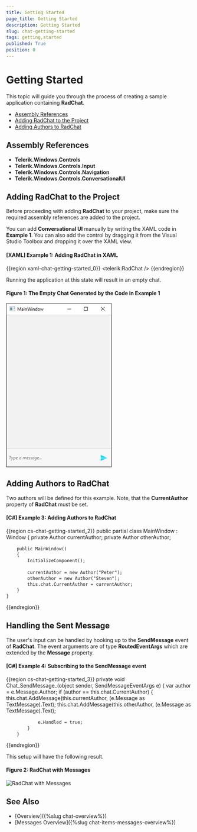 ```yaml
---
title: Getting Started
page_title: Getting Started
description: Getting Started
slug: chat-getting-started
tags: getting,started
published: True
position: 0
---
```


# Getting Started

This topic will guide you through the process of creating a sample application containing __RadChat__.

* [Assembly References](#assembly-references)
* [Adding RadChat to the Project](#adding-radchat-to-the-project)
* [Adding Authors to RadChat](#adding-authors-to-radchat)

## Assembly References

* __Telerik.Windows.Controls__
* __Telerik.Windows.Controls.Input__
* __Telerik.Windows.Controls.Navigation__
* __Telerik.Windows.Controls.ConversationalUI__

## Adding RadChat to the Project

Before proceeding with adding __RadChat__ to your project, make sure the required assembly references are added to the project. 

You can add __Conversational UI__ manually by writing the XAML code in __Example 1__. You can also add the control by dragging it from the Visual Studio Toolbox and dropping it over the XAML view.

#### __[XAML] Example 1: Adding RadChat in XAML__

{{region xaml-chat-getting-started_0}}
	<telerik:RadChat />
{{endregion}}

Running the application at this state will result in an empty chat.

#### __Figure 1: The Empty Chat Generated by the Code in Example 1__

![Empty RadChat](images/RadChat_GettingStarted_01.png)

## Adding Authors to RadChat

Two authors will be defined for this example. Note, that the __CurrentAuthor__ property of __RadChat__  must be set.

#### __[C#] Example 3: Adding Authors to RadChat__

{{region cs-chat-getting-started_2}}
	public partial class MainWindow : Window
    {
        private Author currentAuthor;
        private Author otherAuthor;

        public MainWindow()
        {
            InitializeComponent();

            currentAuthor = new Author("Peter");
            otherAuthor = new Author("Steven");
            this.chat.CurrentAuthor = currentAuthor;
        }
    }
{{endregion}}

## Handling the Sent Message

The user's input can be handled by hooking up to the __SendMessage__ event of __RadChat__. The event arguments are of type __RoutedEventArgs__ which are extended by the __Message__ property.

#### __[C#] Example 4: Subscribing to the SendMessage event__

{{region cs-chat-getting-started_3}}
	 private void Chat_SendMessage_(object sender, SendMessageEventArgs e)
        {
            var author = e.Message.Author;
            if (author == this.chat.CurrentAuthor)
            {
                this.chat.AddMessage(this.currentAuthor, (e.Message as TextMessage).Text);
                this.chat.AddMessage(this.otherAuthor, (e.Message as TextMessage).Text);

                e.Handled = true;
            }
        }
{{endregion}}

This setup will have the following result.

#### __Figure 2: RadChat with Messages__

![RadChat with Messages](images/RadChat_GettingStarted_02.png)

## See Also

* [Overview]({%slug chat-overview%})
* [Messages Overview]({%slug chat-items-messages-overview%})
